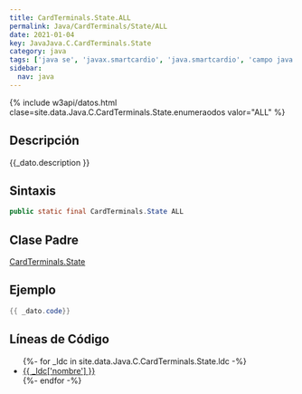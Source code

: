 ```yaml
---
title: CardTerminals.State.ALL
permalink: Java/CardTerminals/State/ALL
date: 2021-01-04
key: JavaJava.C.CardTerminals.State
category: java
tags: ['java se', 'javax.smartcardio', 'java.smartcardio', 'campo java', 'Java 1.6']
sidebar: 
  nav: java
---
```


{% include w3api/datos.html clase=site.data.Java.C.CardTerminals.State.enumeraodos valor="ALL" %}

## Descripción
{{_dato.description }}

## Sintaxis
~~~java
public static final CardTerminals.State ALL
~~~

## Clase Padre
[CardTerminals.State](/Java/CardTerminals/State/)

## Ejemplo
~~~java
{{ _dato.code}}
~~~

## Líneas de Código
<ul>
{%- for _ldc in site.data.Java.C.CardTerminals.State.ldc -%}
   <li>
       <a href="{{_ldc['url'] }}">{{ _ldc['nombre'] }}</a>
   </li>
{%- endfor -%}
</ul>
